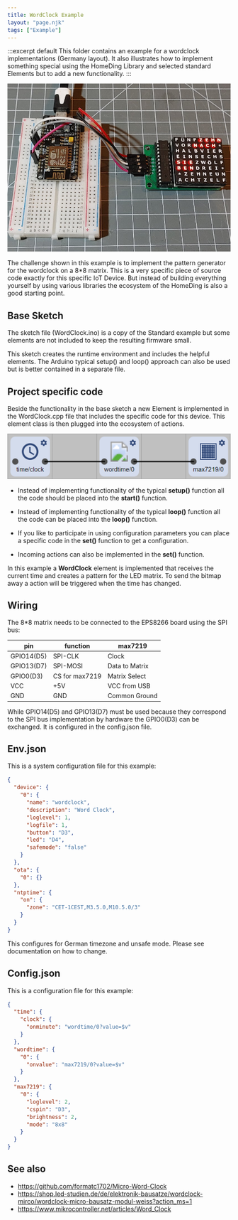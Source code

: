 ```yaml
---
title: WordClock Example
layout: "page.njk"
tags: ["Example"]
---
```


:::excerpt default
This folder contains an example for a wordclock implementations (Germany layout). It also illustrates how to implement something special
using the HomeDing Library and selected standard Elements but to add a new functionality.
:::

![WordClock Image](/examples/wordclock.jpg)

The challenge shown in this example is to implement the pattern generator for the wordclock on a 8*8 matrix.
This is a very specific piece of source code exactly for this specific IoT Device. But instead of building everything
yourself by using various libraries the ecosystem of the HomeDing is also a good starting point.


## Base Sketch

The sketch file (WordClock.ino) is a copy of the Standard example but some elements are not included to keep the resulting firmware small.

This sketch creates the runtime environment and includes the helpful elements.
The Arduino typical setup() and loop() approach can also be used but is better contained in a separate file.


## Project specific code

Beside the functionality in the base sketch a new Element is implemented in the WordClock.cpp file
that includes the specific code for this device. This element class is then plugged into the ecosystem of actions.

![Wordclock flow](/examples/wordclockflow.png)

* Instead of implementing functionality of the typical **setup()** function
  all the code should be placed into the **start()** function.

* Instead of implementing functionality of the typical **loop()** function
  all the code can be placed into the **loop()** function.

* If you like to participate in using configuration parameters you can place a specific code in the **set()** function to get a configuration.

* Incoming actions can also be implemented in the **set()** function.

In this example a **WordClock** element is implemented that receives the current time and creates a pattern for the LED matrix.
To send the bitmap away a action will be triggered when the time has changed.  


## Wiring

The 8*8 matrix needs to be connected to the EPS8266 board using the SPI bus:

| pin        | function       | max7219        |
| ---------- | -------------- | -------------- |
| GPIO14(D5) | SPI-CLK        | Clock          |
| GPIO13(D7) | SPI-MOSI       | Data to Matrix |
| GPIO0(D3)  | CS for max7219 | Matrix Select  |
| VCC        | +5V            | VCC from USB   |
| GND        | GND            | Common Ground  |

While GPIO14(D5) and GPIO13(D7) must be used because they correspond to the SPI bus implementation by hardware
the GPIO0(D3) can be exchanged. It is configured in the config.json file.


## Env.json

This is a system configuration file for this example:

``` json
{
  "device": {
    "0": {
      "name": "wordclock",
      "description": "Word Clock",
      "loglevel": 1,
      "logfile": 1,
      "button": "D3",
      "led": "D4",
      "safemode": "false"
    }
  },
  "ota": {
    "0": {}
  },
  "ntptime": {
    "on": {
      "zone": "CET-1CEST,M3.5.0,M10.5.0/3"
    }
  }
}
```

This configures for German timezone and unsafe mode. Please see documentation on how to change.


## Config.json

This is a configuration file for this example:

``` json
{
  "time": {
    "clock": {
      "onminute": "wordtime/0?value=$v"
    }
  },
  "wordtime": {
    "0": {
      "onvalue": "max7219/0?value=$v"
    }
  },
  "max7219": {
    "0": {
      "loglevel": 2,
      "cspin": "D3",
      "brightness": 2,
      "mode": "8x8"
    }
  }
}
```

## See also

* <https://github.com/formatc1702/Micro-Word-Clock>
* <https://shop.led-studien.de/de/elektronik-bausatze/wordclock-mirco/wordclock-micro-bausatz-modul-weiss?action_ms=1>
* <https://www.mikrocontroller.net/articles/Word_Clock>

